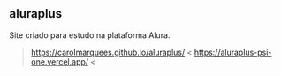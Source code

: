 # <h2>aluraplus</h2>
Site criado para estudo na plataforma Alura.
> https://carolmarquees.github.io/aluraplus/ <
> https://aluraplus-psi-one.vercel.app/ <

